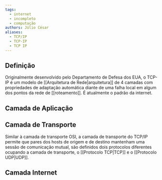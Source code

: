 ```yaml
---
tags:
  - internet
  - incompleto
  - computação
authors: Júlio César
aliases:
  - TCP/IP
  - TCP-IP
  - TCP IP
---
```

## Definição

Originalmente desenvolvido pelo Departamento de Defesa dos EUA, o TCP-IP é um modelo de [[Arquitetura de Rede|arquitetura]] de 4 camadas com propriedades de adaptação automática diante de uma falha local em algum dos pontos da rede de [[roteamento]]. É atualmente o padrão da internet.
## Camada de Aplicação



## Camada de Transporte

Similar à camada de transporte OSI, a camada de transporte do TCP/IP permite que pares dos hosts de origem e de destino mantenham uma sessão de comunicação mutual, são definidos dois protocolos diferentes ocupando a camada de transporte, o [[Protocolo TCP|TCP]] e o [[Protocolo UDP|UDP]].

## Camada Internet

